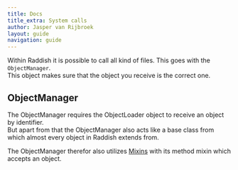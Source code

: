 ```yaml
---
title: Docs
title_extra: System calls
author: Jasper van Rijbroek
layout: guide
navigation: guide
---
```


Within Raddish it is possible to call all kind of files. This goes with the ```ObjectManager```.  
This object makes sure that the object you receive is the correct one.

## ObjectManager
The ObjectManager requires the ObjectLoader object to receive an object by identifier.  
But apart from that the ObjectManager also acts like a base class from which almost every object in Raddish extends from.

The ObjectManager therefor also utilizes [Mixins](/guide/advanced/mixins.html) with its method mixin which accepts an object.